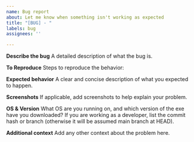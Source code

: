 ```yaml
---
name: Bug report
about: Let me know when something isn't working as expected
title: "[BUG] - "
labels: bug
assignees: ''

---
```


**Describe the bug**
A detailed description of what the bug is.

**To Reproduce**
Steps to reproduce the behavior:

**Expected behavior**
A clear and concise description of what you expected to happen.

**Screenshots**
If applicable, add screenshots to help explain your problem.

**OS & Version**
 What OS are you running on, and which version of the exe have you downloaded? If you are working as a developer, list the commit hash or branch (otherwise it will be assumed main branch at HEAD).

**Additional context**
Add any other context about the problem here.
